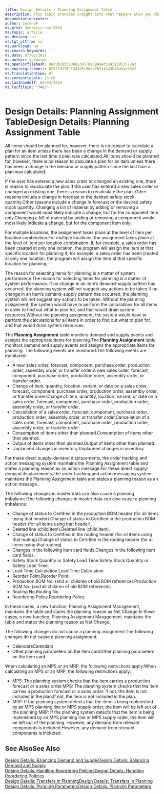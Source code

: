 ```yaml
---
title: Design Details - Planning Assignment Table
description: This topic provides insight into what happens when you change how you plan for an item.
documentationcenter: ''
author: SorenGP
ms.prod: dynamics-nav-2018
ms.topic: article
ms.devlang: na
ms.tgt_pltfrm: na
ms.workload: na
ms.search.keywords: ''
ms.date: 07/01/2017
ms.author: sgroespe
ms.openlocfilehash: 9660b2933700893a578a5849ed324395053578a3
ms.sourcegitcommit: 02827d275e1341d5c9ddb7b314b43b48a9ac96e2
ms.translationtype: HT
ms.contentlocale: zh-CN
ms.lasthandoff: 04/04/2019
ms.locfileid: "7493"
---
```

# <a name="design-details-planning-assignment-table"></a><span data-ttu-id="b2fa4-103">Design Details: Planning Assignment Table</span><span class="sxs-lookup"><span data-stu-id="b2fa4-103">Design Details: Planning Assignment Table</span></span>
<span data-ttu-id="b2fa4-104">All items should be planned for, however, there is no reason to calculate a plan for an item unless there has been a change in the demand or supply pattern since the last time a plan was calculated.</span><span class="sxs-lookup"><span data-stu-id="b2fa4-104">All items should be planned for, however, there is no reason to calculate a plan for an item unless there has been a change in the demand or supply pattern since the last time a plan was calculated.</span></span>  
  
<span data-ttu-id="b2fa4-105">If the user has entered a new sales order or changed an existing one, there is reason to recalculate the plan.</span><span class="sxs-lookup"><span data-stu-id="b2fa4-105">If the user has entered a new sales order or changed an existing one, there is reason to recalculate the plan.</span></span> <span data-ttu-id="b2fa4-106">Other reasons include a change in forecast or the desired safety stock quantity.</span><span class="sxs-lookup"><span data-stu-id="b2fa4-106">Other reasons include a change in forecast or the desired safety stock quantity.</span></span> <span data-ttu-id="b2fa4-107">Changing a bill of material by adding or removing a component would most likely indicate a change, but for the component item only.</span><span class="sxs-lookup"><span data-stu-id="b2fa4-107">Changing a bill of material by adding or removing a component would most likely indicate a change, but for the component item only.</span></span>  
  
<span data-ttu-id="b2fa4-108">For multiple locations, the assignment takes place at the level of item per location combination.</span><span class="sxs-lookup"><span data-stu-id="b2fa4-108">For multiple locations, the assignment takes place at the level of item per location combination.</span></span> <span data-ttu-id="b2fa4-109">If, for example, a sales order has been created at only one location, the program will assign the item at that specific location for planning.</span><span class="sxs-lookup"><span data-stu-id="b2fa4-109">If, for example, a sales order has been created at only one location, the program will assign the item at that specific location for planning.</span></span>  
  
<span data-ttu-id="b2fa4-110">The reason for selecting items for planning is a matter of system performance.</span><span class="sxs-lookup"><span data-stu-id="b2fa4-110">The reason for selecting items for planning is a matter of system performance.</span></span> <span data-ttu-id="b2fa4-111">If no change in an item’s demand-supply pattern has occurred, the planning system will not suggest any actions to be taken.</span><span class="sxs-lookup"><span data-stu-id="b2fa4-111">If no change in an item’s demand-supply pattern has occurred, the planning system will not suggest any actions to be taken.</span></span> <span data-ttu-id="b2fa4-112">Without the planning assignment, the system would have to perform the calculations for all items in order to find out what to plan for, and that would drain system resources.</span><span class="sxs-lookup"><span data-stu-id="b2fa4-112">Without the planning assignment, the system would have to perform the calculations for all items in order to find out what to plan for, and that would drain system resources.</span></span>  
  
<span data-ttu-id="b2fa4-113">The **Planning Assignment** table monitors demand and supply events and assigns the appropriate items for planning.</span><span class="sxs-lookup"><span data-stu-id="b2fa4-113">The **Planning Assignment** table monitors demand and supply events and assigns the appropriate items for planning.</span></span> <span data-ttu-id="b2fa4-114">The following events are monitored:</span><span class="sxs-lookup"><span data-stu-id="b2fa4-114">The following events are monitored:</span></span>  
  
* <span data-ttu-id="b2fa4-115">A new sales order, forecast, component, purchase order, production order, assembly order, or transfer order.</span><span class="sxs-lookup"><span data-stu-id="b2fa4-115">A new sales order, forecast, component, purchase order, production order, assembly order, or transfer order.</span></span>  
* <span data-ttu-id="b2fa4-116">Change of item, quantity, location, variant, or date on a sales order, forecast, component, purchase order, production order, assembly order, or transfer order.</span><span class="sxs-lookup"><span data-stu-id="b2fa4-116">Change of item, quantity, location, variant, or date on a sales order, forecast, component, purchase order, production order, assembly order, or transfer order.</span></span>  
* <span data-ttu-id="b2fa4-117">Cancellation of a sales order, forecast, component, purchase order, production order, assembly order, or transfer order.</span><span class="sxs-lookup"><span data-stu-id="b2fa4-117">Cancellation of a sales order, forecast, component, purchase order, production order, assembly order, or transfer order.</span></span>  
* <span data-ttu-id="b2fa4-118">Consumption of items other than planned.</span><span class="sxs-lookup"><span data-stu-id="b2fa4-118">Consumption of items other than planned.</span></span>  
* <span data-ttu-id="b2fa4-119">Output of items other than planned.</span><span class="sxs-lookup"><span data-stu-id="b2fa4-119">Output of items other than planned.</span></span>  
* <span data-ttu-id="b2fa4-120">Unplanned changes in inventory.</span><span class="sxs-lookup"><span data-stu-id="b2fa4-120">Unplanned changes in inventory.</span></span>  
  
<span data-ttu-id="b2fa4-121">For these direct supply-demand displacements, the order tracking and action messaging system maintains the Planning Assignment table and states a planning reason as an action message.</span><span class="sxs-lookup"><span data-stu-id="b2fa4-121">For these direct supply-demand displacements, the order tracking and action messaging system maintains the Planning Assignment table and states a planning reason as an action message.</span></span>  
  
<span data-ttu-id="b2fa4-122">The following changes in master data can also cause a planning imbalance:</span><span class="sxs-lookup"><span data-stu-id="b2fa4-122">The following changes in master data can also cause a planning imbalance:</span></span>  
  
* <span data-ttu-id="b2fa4-123">Change of status to Certified in the production BOM header (for all items using that header).</span><span class="sxs-lookup"><span data-stu-id="b2fa4-123">Change of status to Certified in the production BOM header (for all items using that header).</span></span>  
* <span data-ttu-id="b2fa4-124">Deleted line (child item).</span><span class="sxs-lookup"><span data-stu-id="b2fa4-124">Deleted line (child item).</span></span>  
* <span data-ttu-id="b2fa4-125">Change of status to Certified in the routing header (for all items using that routing).</span><span class="sxs-lookup"><span data-stu-id="b2fa4-125">Change of status to Certified in the routing header (for all items using that routing).</span></span>  
* <span data-ttu-id="b2fa4-126">Changes in the following item card fields.</span><span class="sxs-lookup"><span data-stu-id="b2fa4-126">Changes in the following item card fields.</span></span>  
* <span data-ttu-id="b2fa4-127">Safety Stock Quantity or Safety Lead Time.</span><span class="sxs-lookup"><span data-stu-id="b2fa4-127">Safety Stock Quantity or Safety Lead Time.</span></span>  
* <span data-ttu-id="b2fa4-128">Lead Time Calculation.</span><span class="sxs-lookup"><span data-stu-id="b2fa4-128">Lead Time Calculation.</span></span>  
* <span data-ttu-id="b2fa4-129">Reorder Point.</span><span class="sxs-lookup"><span data-stu-id="b2fa4-129">Reorder Point.</span></span>  
* <span data-ttu-id="b2fa4-130">Production BOM No. (and all children of old BOM reference).</span><span class="sxs-lookup"><span data-stu-id="b2fa4-130">Production BOM No. (and all children of old BOM reference).</span></span>  
* <span data-ttu-id="b2fa4-131">Routing No.</span><span class="sxs-lookup"><span data-stu-id="b2fa4-131">Routing No.</span></span>  
* <span data-ttu-id="b2fa4-132">Reordering Policy.</span><span class="sxs-lookup"><span data-stu-id="b2fa4-132">Reordering Policy.</span></span>  
  
<span data-ttu-id="b2fa4-133">In these cases, a new function, Planning Assignment Management, maintains the table and states the planning reason as Net Change.</span><span class="sxs-lookup"><span data-stu-id="b2fa4-133">In these cases, a new function, Planning Assignment Management, maintains the table and states the planning reason as Net Change.</span></span>  
  
<span data-ttu-id="b2fa4-134">The following changes do not cause a planning assignment:</span><span class="sxs-lookup"><span data-stu-id="b2fa4-134">The following changes do not cause a planning assignment:</span></span>  
  
* <span data-ttu-id="b2fa4-135">Calendars</span><span class="sxs-lookup"><span data-stu-id="b2fa4-135">Calendars</span></span>  
* <span data-ttu-id="b2fa4-136">Other planning parameters on the item card</span><span class="sxs-lookup"><span data-stu-id="b2fa4-136">Other planning parameters on the item card</span></span>  
  
<span data-ttu-id="b2fa4-137">When calculating an MPS or an MRP, the following restrictions apply:</span><span class="sxs-lookup"><span data-stu-id="b2fa4-137">When calculating an MPS or an MRP, the following restrictions apply:</span></span>  
  
* <span data-ttu-id="b2fa4-138">MPS: The planning system checks that the item carries a production forecast or a sales order.</span><span class="sxs-lookup"><span data-stu-id="b2fa4-138">MPS: The planning system checks that the item carries a production forecast or a sales order.</span></span> <span data-ttu-id="b2fa4-139">If not, the item is not included in the plan.</span><span class="sxs-lookup"><span data-stu-id="b2fa4-139">If not, the item is not included in the plan.</span></span>  
* <span data-ttu-id="b2fa4-140">MRP: If the planning system detects that the item is being replenished by an MPS planning line or MPS supply order, the item will be left out of the planning.</span><span class="sxs-lookup"><span data-stu-id="b2fa4-140">MRP: If the planning system detects that the item is being replenished by an MPS planning line or MPS supply order, the item will be left out of the planning.</span></span> <span data-ttu-id="b2fa4-141">However, any demand from relevant components is included.</span><span class="sxs-lookup"><span data-stu-id="b2fa4-141">However, any demand from relevant components is included.</span></span>  
  
## <a name="see-also"></a><span data-ttu-id="b2fa4-142">See Also</span><span class="sxs-lookup"><span data-stu-id="b2fa4-142">See Also</span></span>  
[<span data-ttu-id="b2fa4-143">Design Details: Balancing Demand and Supply</span><span class="sxs-lookup"><span data-stu-id="b2fa4-143">Design Details: Balancing Demand and Supply</span></span>](design-details-balancing-demand-and-supply.md)   
[<span data-ttu-id="b2fa4-144">Design Details: Handling Reordering Policies</span><span class="sxs-lookup"><span data-stu-id="b2fa4-144">Design Details: Handling Reordering Policies</span></span>](design-details-handling-reordering-policies.md)   
[<span data-ttu-id="b2fa4-145">Design Details: Transfers in Planning</span><span class="sxs-lookup"><span data-stu-id="b2fa4-145">Design Details: Transfers in Planning</span></span>](design-details-transfers-in-planning.md)   
[<span data-ttu-id="b2fa4-146">Design Details: Planning Parameters</span><span class="sxs-lookup"><span data-stu-id="b2fa4-146">Design Details: Planning Parameters</span></span>](design-details-planning-parameters.md)  

